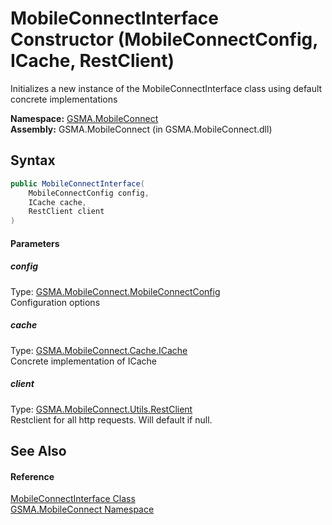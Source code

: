 MobileConnectInterface Constructor (MobileConnectConfig, ICache, RestClient)
============================================================================
Initializes a new instance of the MobileConnectInterface class using default concrete implementations

**Namespace:** [GSMA.MobileConnect][1]  
**Assembly:** GSMA.MobileConnect (in GSMA.MobileConnect.dll)

Syntax
------

```csharp
public MobileConnectInterface(
	MobileConnectConfig config,
	ICache cache,
	RestClient client
)
```

#### Parameters

##### *config*
Type: [GSMA.MobileConnect.MobileConnectConfig][2]  
Configuration options

##### *cache*
Type: [GSMA.MobileConnect.Cache.ICache][3]  
Concrete implementation of ICache

##### *client*
Type: [GSMA.MobileConnect.Utils.RestClient][4]  
Restclient for all http requests. Will default if null.


See Also
--------

#### Reference
[MobileConnectInterface Class][5]  
[GSMA.MobileConnect Namespace][1]  

[1]: ../README.md
[2]: ../MobileConnectConfig/README.md
[3]: ../../GSMA.MobileConnect.Cache/ICache/README.md
[4]: ../../GSMA.MobileConnect.Utils/RestClient/README.md
[5]: README.md
[6]: ../../_icons/Help.png
